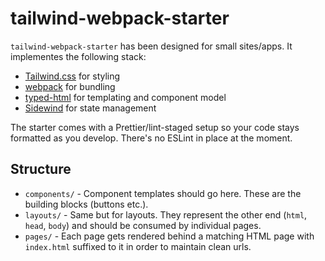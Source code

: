 # tailwind-webpack-starter

`tailwind-webpack-starter` has been designed for small sites/apps. It implementes the following stack:

- [Tailwind.css](https://tailwindcss.com/) for styling
- [webpack](https://webpack.js.org/) for bundling
- [typed-html](https://www.npmjs.com/package/typed-html) for templating and component model
- [Sidewind](https://sidewindjs.com/) for state management

The starter comes with a Prettier/lint-staged setup so your code stays formatted as you develop. There's no ESLint in place at the moment.

## Structure

- `components/` - Component templates should go here. These are the building blocks (buttons etc.).
- `layouts/` - Same but for layouts. They represent the other end (`html`, `head`, `body`) and should be consumed by individual pages.
- `pages/` - Each page gets rendered behind a matching HTML page with `index.html` suffixed to it in order to maintain clean urls.
